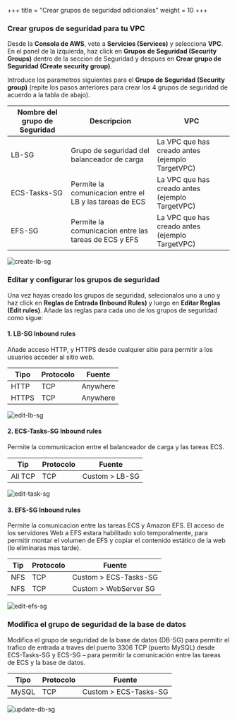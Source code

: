 +++
title = "Crear grupos de seguridad adicionales"
weight = 10
+++


### Crear grupos de seguridad para tu VPC

Desde la  **Consola de AWS**, vete a **Servicios (Services)** y selecciona **VPC**. En el panel de la izquierda, haz click en **Grupos de Seguridad (Security Groups)** dentro de la seccion de Seguridad y despues en **Crear grupo de Seguridad (Create security group)**.

Introduce los parametros siguientes para el **Grupo de Seguridad (Security group)** (repite los pasos anteriores para crear los 4 grupos de seguridad de acuerdo a la tabla de abajo).


| Nombre del grupo de Seguridad    | Descripcion      								   | VPC            |
| ---------------------- | ---------------- |----------------------------------|
| LB-SG                  | Grupo de seguridad del balanceador de carga            | La VPC que has creado antes (ejemplo TargetVPC)  |
| ECS-Tasks-SG           | Permite la comunicacion entre el LB y las tareas de ECS| La VPC que has creado antes (ejemplo TargetVPC)  |
| EFS-SG                 | Permite la comunicacion entre las tareas de ECS y EFS       | La VPC que has creado antes (ejemplo TargetVPC)  |

![create-lb-sg](/ecs/create-lb-sg.png)





### Editar y configurar los grupos de seguridad

Una vez hayas creado los grupos de seguridad, selecionalos uno a uno y haz click en **Reglas de Entrada (Inbound Rules)** y luego en **Editar Reglas (Edit rules)**. Añade las reglas para cada uno de los grupos de seguridad como sigue:

#### 1. LB-SG Inbound rules

Añade acceso HTTP, y HTTPS desde cualquier sitio para permitir a los usuarios acceder al sitio web.

| Tipo    | Protocolo      								   | Fuente           |
| ---------------------- | ---------------- |----------------|
| HTTP                | TCP            | Anywhere   |
| HTTPS               | TCP            | Anywhere   |

![edit-lb-sg](/ecs/edit-lb-sg.png)


#### 2. ECS-Tasks-SG Inbound rules

Permite la communicacion entre el balanceador de carga y las tareas ECS.

| Tip    | Protocolo      								   | Fuente           |
| ---------------------- | ---------------- |----------------|
| All TCP                | TCP            | Custom > LB-SG   |


![edit-task-sg](/ecs/edit-task-sg.png)

#### 3. EFS-SG Inbound rules

Permite la comunicacion entre las tareas ECS y Amazon EFS. El acceso de los servidores Web a EFS estara habilitado solo temporalmente, para permitir montar el volumen de EFS y copiar el contenido estático de la web (lo eliminaras mas tarde).

| Tip   | Protocolo     								   | Fuente           |
| ---------------------- | ---------------- |----------------|
| NFS                | TCP            | Custom > ECS-Tasks-SG  |
| NFS                | TCP    | Custom > WebServer SG  |

![edit-efs-sg](/ecs/edit-efs-sg.png)

### Modifica el grupo de seguridad de la base de datos

Modifica el grupo de seguridad de la base de datos (DB-SG) para permitir el trafico de entrada a traves del puerto 3306 TCP (puerto MySQL) desde ECS-Tasks-SG y ECS-SG – para permitir la comunicación entre las tareas de ECS y la base de datos.

| Tipo    | Protocolo    								   | Fuente         |
| ---------------------- | ---------------- |----------------|
| MySQL                | TCP            | Custom > ECS-Tasks-SG   |


![update-db-sg](/ecs/update-db-sg.png)
